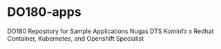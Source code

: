 # DO180-apps
DO180 Repository for Sample Applications
Nugas DTS Kominfo x Redhat Container, Kubernetes, and Openshift Specialist
